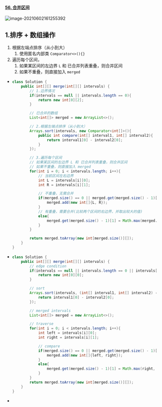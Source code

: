 #### [56. 合并区间](https://leetcode-cn.com/problems/merge-intervals/)

![image-20210602161255392](https://raw.githubusercontent.com/TWDH/Leetcode-From-Zero/pictures/img/image-20210602161255392.png)

## 1.排序 + 数组操作

1. 根据左端点排序（从小到大）
   1. 使用匿名内部类 `Comparator<>(){}`
2. 遍历每个区间，
   1. 如果某区间的左边界 `L` 和 已合并列表重叠，则合并区间
   2. 如果不重叠，则直接加入 `merged`

- ```java
  class Solution {
      public int[][] merge(int[][] intervals) {
          // 1.边界情况
          if(intervals == null || intervals.length == 0){
              return new int[0][2];
          }
  
          // 已合并的数组
          List<int[]> merged = new ArrayList<>();
  
          // 2.根据左端点排序（从小到大）
          Arrays.sort(intervals, new Comparator<int[]>(){
              public int compare(int[] interval1, int[] interval2){
                  return interval1[0] - interval2[0];
              }
          });
  
          // 3.遍历每个区间
          // 如果某区间的左边界 L 和 已合并列表重叠，则合并区间
          // 如果不重叠，则直接加入 merged
          for(int i = 0; i < intervals.length; i++){
              // 当前区间左右边界
              int L = intervals[i][0];
              int R = intervals[i][1];
  
              // 不重叠，无需合并
              if(merged.size() == 0 || merged.get(merged.size() - 1)[1] < L){
                  merged.add(new int[]{L, R});
              }
              // 有重叠，需要合并(比较两个区间的右边界，并取出较大的值)
              else{
                  merged.get(merged.size() - 1)[1] = Math.max(merged.get(merged.size() - 1)[1], R);
              }
          }
  
          return merged.toArray(new int[merged.size()][]);
      }
  }
  ```

- ```java
  class Solution {
      public int[][] merge(int[][] intervals) {
          // edge condition
          if(intervals == null || intervals.length == 0 || intervals[0] == null || intervals[0].length == 0){
              return new int[0][0];
          }
  
          // sort
          Arrays.sort(intervals, (int[] interval1, int[] interval2) -> {
              return interval1[0] - interval2[0];
          });
  
          // merged intervals
          List<int[]> merged = new ArrayList<>();
  
          // traverse
          for(int i = 0; i < intervals.length; i++){
              int left = intervals[i][0];
              int right = intervals[i][1];
  
              // compare
              if(merged.size() == 0 || merged.get(merged.size() - 1)[1] < left){
                  merged.add(new int[]{left, right});
              }
              else{
                  merged.get(merged.size() - 1)[1] = Math.max(right, merged.get(merged.size() - 1)[1]);
              }
          }
          return merged.toArray(new int[merged.size()][]);
      }
  }
  ```

- 